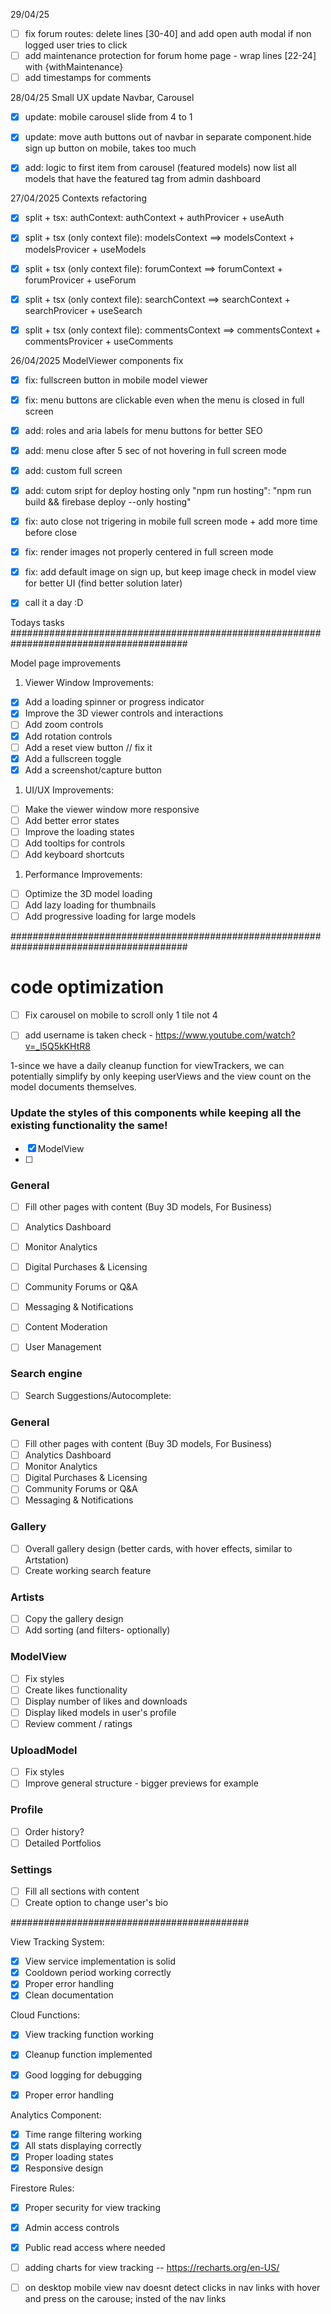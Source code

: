 
29/04/25
- [ ] fix forum routes: delete lines [30-40] and add open auth modal if non logged user tries to click
- [ ] add maintenance protection for forum home page - wrap lines [22-24] with {withMaintenance}
- [ ] add timestamps for comments
  
28/04/25
Small UX update Navbar, Carousel
- [x] update: mobile carousel slide from 4 to 1
- [x] update: move auth buttons out of navbar in separate component.hide sign up button on mobile, takes too much 
- [x] add: logic to first item from carousel (featured models) now list all models that have the featured tag from admin dashboard


27/04/2025
Contexts refactoring
- [x] split + tsx: authContext: authContext + authProvicer + useAuth
- [x] split + tsx (only context file): modelsContext ==> modelsContext + modelsProvicer + useModels
- [x] split + tsx (only context file): forumContext ==> forumContext + forumProvicer + useForum
- [x] split + tsx (only context file): searchContext ==> searchContext + searchProvicer + useSearch
- [x] split + tsx (only context file): commentsContext ==> commentsContext + commentsProvicer + useComments


26/04/2025
ModelViewer components fix
- [x] fix: fullscreen button in mobile model viewer
- [x] fix: menu buttons are clickable even when the menu is closed in full screen
- [x] add: roles and aria labels for menu buttons for better SEO
- [x] add: menu close after 5 sec of not hovering in full screen mode 
- [x] add: custom full screen  
- [x] add: cutom sript for deploy hosting only "npm run hosting": "npm run build && firebase deploy --only hosting"
- [x] fix: auto close not trigering in mobile full screen mode + add more time before close
- [x] fix: render images not properly centered in full screen mode
- [x] fix: add default image on sign up, but keep image check in model view for better UI (find better solution later)
- [x] call it a day :D


Todays tasks
########################################################################################

Model page improvements

1. Viewer Window Improvements:
- [x] Add a loading spinner or progress indicator
- [x] Improve the 3D viewer controls and interactions
- [ ] Add zoom controls
- [x] Add rotation controls
- [ ] Add a reset view button                                               // fix it
- [x] Add a fullscreen toggle
- [x] Add a screenshot/capture button
  
1. UI/UX Improvements:
- [ ] Make the viewer window more responsive
- [ ] Add better error states
- [ ] Improve the loading states
- [ ] Add tooltips for controls
- [ ] Add keyboard shortcuts
  
1. Performance Improvements:
- [ ] Optimize the 3D model loading
- [ ] Add lazy loading for thumbnails
- [ ] Add progressive loading for large models

########################################################################################








# code optimization


- [ ] Fix carousel on mobile to scroll only 1 tile not 4
- [ ] add username is taken check - https://www.youtube.com/watch?v=_l5Q5kKHtR8


1-since we have a daily cleanup function for viewTrackers, 
we can potentially simplify by only keeping userViews and 
the view count on the model documents themselves.


### Update the styles of this components while keeping all the existing functionality the same!
- [x] ModelView
- [ ] 

### General
- [ ] Fill other pages with content (Buy 3D models, For Business)
- [ ] Analytics Dashboard
- [ ] Monitor Analytics
- [ ] Digital Purchases & Licensing
- [ ] Community Forums or Q&A
- [ ] Messaging & Notifications

- [ ] Content Moderation
- [ ] User Management

### Search engine
- [ ] Search Suggestions/Autocomplete:

### General
- [ ] Fill other pages with content (Buy 3D models, For Business)
- [ ] Analytics Dashboard
- [ ] Monitor Analytics
- [ ] Digital Purchases & Licensing
- [ ] Community Forums or Q&A
- [ ] Messaging & Notifications

### Gallery
- [ ] Overall gallery design (better cards, with hover effects, similar to Artstation)
- [ ] Create working search feature

### Artists
- [ ] Copy the gallery design
- [ ] Add sorting (and filters- optionally)

### ModelView
- [ ] Fix styles
- [ ] Create likes functionality
- [ ] Display number of likes and downloads
- [ ] Display liked models in user's profile
- [ ] Review comment / ratings

### UploadModel
- [ ] Fix styles
- [ ] Improve general structure - bigger previews for example

### Profile
- [ ] Order history?
- [ ] Detailed Portfolios

### Settings
- [ ] Fill all sections with content
- [ ] Create option to change user's bio

###########################################

View Tracking System:
- [x] View service implementation is solid
- [x] Cooldown period working correctly
- [x] Proper error handling
- [x] Clean documentation

Cloud Functions:
- [x] View tracking function working
- [x] Cleanup function implemented
- [x] Good logging for debugging
- [x] Proper error handling


Analytics Component:
- [x] Time range filtering working
- [x] All stats displaying correctly
- [x] Proper loading states
- [x] Responsive design

Firestore Rules:
- [x] Proper security for view tracking
- [x] Admin access controls
- [x] Public read access where needed

- [ ] adding charts for view tracking -- https://recharts.org/en-US/




- [ ] on desktop mobile view nav doesnt detect clicks in nav links with hover and press on the carouse; insted of the nav links